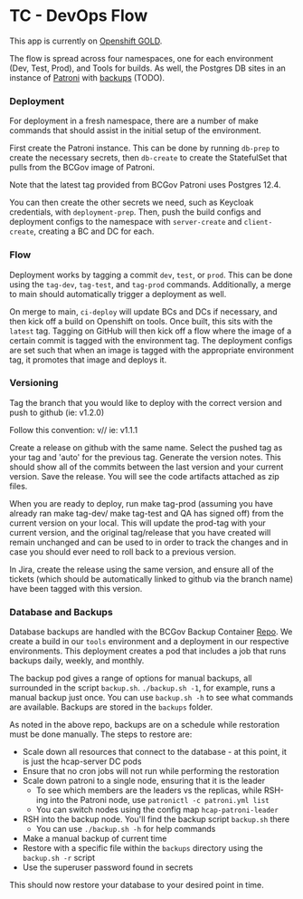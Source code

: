 # TC - DevOps Flow

This app is currently on [Openshift GOLD](https://console.apps.gold.devops.gov.bc.ca/).

The flow is spread across four namespaces, one for each environment (Dev, Test, Prod), and Tools for builds. As well, the Postgres DB sites in an instance of [Patroni](https://github.com/bcgov/patroni-postgres-container) with [backups](https://github.com/BCDevOps/backup-container) (TODO).

### Deployment
For deployment in a fresh namespace, there are a number of make commands that should assist in the initial setup of the environment.

First create the Patroni instance. This can be done by running `db-prep` to create the necessary secrets, then `db-create` to create the StatefulSet that pulls from the BCGov image of Patroni.

Note that the latest tag provided from BCGov Patroni uses Postgres 12.4.

You can then create the other secrets we need, such as Keycloak credentials, with `deployment-prep`. Then, push the build configs and deployment configs to the namespace with `server-create` and `client-create`, creating a BC and DC for each.

### Flow
Deployment works by tagging a commit `dev`, `test`, or `prod`. This can be done using the `tag-dev`, `tag-test`, and `tag-prod` commands. Additionally, a merge to main should automatically trigger a deployment as well.

On merge to main, `ci-deploy` will update BCs and DCs if necessary, and then kick off a build on Openshift on tools. Once built, this sits with the `latest` tag.
Tagging on GitHub will then kick off a flow where the image of a certain commit is tagged with the environment tag. The deployment configs are set such that when an image is tagged with the appropriate environment tag, it promotes that image and deploys it.

### Versioning

Tag the branch that you would like to deploy with the correct version and push to github (ie: v1.2.0) 

Follow this convention: v<major>/<minor>/<patch> ie: v1.1.1 

Create a release on github with the same name. Select the pushed tag as your tag and 'auto' for the previous tag. Generate the version notes. This should show all  of the commits between the last version and your current version. Save the release. You will see the code artifacts attached as zip files. 

When you are ready to deploy, run make tag-prod (assuming you have already ran make tag-dev/ make tag-test and QA has signed off) from the current version on your local. This will update the prod-tag with your current version, and the original tag/release that you have created will remain unchanged and can be used to in order to track the changes and in case you should ever need to roll back to a previous version. 

In Jira, create the release using the same version, and ensure all of the tickets (which should be automatically linked to github via the branch name) have been tagged with this version.

### Database and Backups

Database backups are handled with the BCGov Backup Container [Repo](https://github.com/BCDevOps/backup-container). We create a build in our `tools` environment and a deployment in our respective environments. This deployment creates a pod that includes a job that runs backups daily, weekly, and monthly.

The backup pod gives a range of options for manual backups, all surrounded in the script `backup.sh`. `./backup.sh -1`, for example, runs a manual backup just once. You can use `backup.sh -h` to see what commands are available. Backups are stored in the `backups` folder.

As noted in the above repo, backups are on a schedule while restoration must be done manually. The steps to restore are:
- Scale down all resources that connect to the database - at this point, it is just the hcap-server DC pods
- Ensure that no cron jobs will not run while performing the restoration
- Scale down patroni to a single node, ensuring that it is the leader
    - To see which members are the leaders vs the replicas, while RSH-ing into the Patroni node, use `patronictl -c patroni.yml list`
    - You can switch nodes using the config map `hcap-patroni-leader`
- RSH into the backup node. You'll find the backup script `backup.sh` there
    - You can use `./backup.sh -h` for help commands
- Make a manual backup of current time
- Restore with a specific file within the `backups` directory using the `backup.sh -r` script
- Use the superuser password found in secrets

This should now restore your database to your desired point in time.